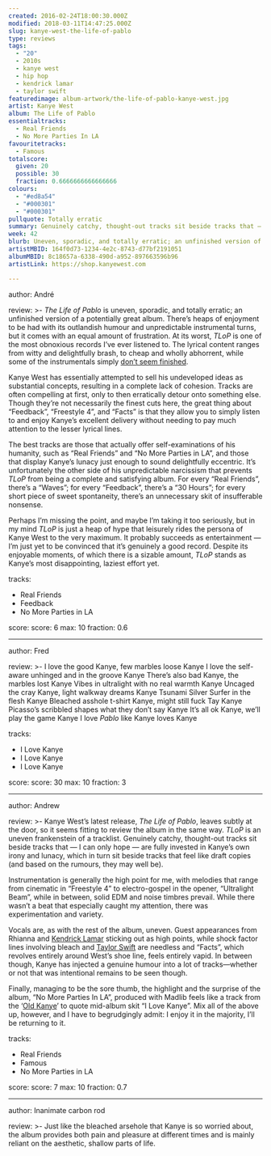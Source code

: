 ```yaml
---
created: 2016-02-24T18:00:30.000Z
modified: 2018-03-11T14:47:25.000Z
slug: kanye-west-the-life-of-pablo
type: reviews
tags:
  - "20"
  - 2010s
  - kanye west
  - hip hop
  - kendrick lamar
  - taylor swift
featuredimage: album-artwork/the-life-of-pablo-kanye-west.jpg
artist: Kanye West
album: The Life of Pablo
essentialtracks:
  - Real Friends
  - No More Parties In LA
favouritetracks:
  - Famous
totalscore:
  given: 20
  possible: 30
  fraction: 0.6666666666666666
colours:
  - "#ed8a54"
  - "#000301"
  - "#000301"
pullquote: Totally erratic
summary: Genuinely catchy, thought-out tracks sit beside tracks that — I can only hope — are fully invested in Kanye's own irony and lunacy, which in turn sit beside tracks that feel like draft copies (and based on the rumours, they may well be).
week: 42
blurb: Uneven, sporadic, and totally erratic; an unfinished version of a potentially great album. Enjoyment and frustration abound in equal measure.
artistMBID: 164f0d73-1234-4e2c-8743-d77bf2191051
albumMBID: 8c18657a-6338-490d-a952-897663596b96
artistLink: https://shop.kanyewest.com

---
```


author: André

review: >-
  *The Life of Pablo* is uneven, sporadic, and totally erratic; an unfinished version of a potentially great album. There’s heaps of enjoyment to be had with its outlandish humour and unpredictable instrumental turns, but it comes with an equal amount of frustration. At its worst, *TLoP* is one of the most obnoxious records I’ve ever listened to. The lyrical content ranges from witty and delightfully brash, to cheap and wholly abhorrent, while some of the instrumentals simply [don’t seem finished](https://twitter.com/kanyewest/status/698971890581401600). 
  
  Kanye West has essentially attempted to sell his undeveloped ideas as substantial concepts, resulting in a complete lack of cohesion. Tracks are often compelling at first, only to then erratically detour onto something else. Though they’re not necessarily the finest cuts here, the great thing about “Feedback”, “Freestyle 4”, and “Facts” is that they allow you to simply listen to and enjoy Kanye’s excellent delivery without needing to pay much attention to the lesser lyrical lines. 
  
  The best tracks are those that actually offer self-examinations of his humanity, such as “Real Friends” and “No More Parties in LA”, and those that display Kanye’s lunacy just enough to sound delightfully eccentric. It’s unfortunately the other side of his unpredictable narcissism that prevents *TLoP* from being a complete and satisfying album. For every “Real Friends”, there’s a “Waves”; for every “Feedback”, there’s a “30 Hours”; for every short piece of sweet spontaneity, there’s an unnecessary skit of insufferable nonsense. 
  
  Perhaps I’m missing the point, and maybe I’m taking it too seriously, but in my mind *TLoP* is just a heap of hype that leisurely rides the persona of Kanye West to the very maximum. It probably succeeds as entertainment — I’m just yet to be convinced that it’s genuinely a good record. Despite its enjoyable moments, of which there is a sizable amount, *TLoP* stands as Kanye’s most disappointing, laziest effort yet.

tracks:
  - Real Friends
  - ­Feedback
  - ­No More Parties in LA

score:
  score: 6
  max: 10
  fraction: 0.6

---

author: Fred

review: >-
   I love the good Kanye, few marbles loose Kanye
   I love the self-aware unhinged and in the groove Kanye
   There’s also bad Kanye, the marbles lost Kanye
   Vibes in ultralight with no real warmth Kanye
   Uncaged the cray Kanye, light walkway dreams Kanye
   Tsunami Silver Surfer in the flesh Kanye
   Bleached asshole t-shirt Kanye, might still fuck Tay Kanye
   Picasso’s scribbled shapes what they don’t say Kanye
   It’s all ok Kanye, we’ll play the game Kanye
   I love *Pablo* like Kanye loves Kanye

tracks:
  - I Love Kanye
  - ­I Love Kanye
  - ­I Love Kanye

score:
  score: 30
  max: 10
  fraction: 3

---

author: Andrew

review: >-
  Kanye West’s latest release, *The Life of Pablo*, leaves subtly at the door, so it seems fitting to review the album in the same way. *TLoP* is an uneven frankenstein of a tracklist. Genuinely catchy, thought-out tracks sit beside tracks that — I can only hope — are fully invested in Kanye’s own irony and lunacy, which in turn sit beside tracks that feel like draft copies (and based on the rumours, they may well be). 
  
  Instrumentation is generally the high point for me, with melodies that range from cinematic in “Freestyle 4” to electro-gospel in the opener, “Ultralight Beam”, while in between, solid EDM and noise timbres prevail. While there wasn’t a beat that especially caught my attention, there was experimentation and variety. 
  
  Vocals are, as with the rest of the album, uneven. Guest appearances from Rhianna and [Kendrick Lamar](/reviews/kendrick-lamar-damn/) sticking out as high points, while shock factor lines involving bleach and [Taylor Swift](/reviews/taylor-swift-lover/) are needless and “Facts”, which revolves entirely around West’s shoe line, feels entirely vapid. In between though, Kanye has injected a genuine humour into a lot of tracks—whether or not that was intentional remains to be seen though. 
  
  Finally, managing to be the sore thumb, the highlight and the surprise of the album, “No More Parties In LA”, produced with Madlib feels like a track from the ‘[Old Kanye](/reviews/kanye-west-the-college-dropout/)’ to quote mid-album skit “I Love Kanye”. Mix all of the above up, however, and I have to begrudgingly admit: I enjoy it in the majority, I’ll be returning to it.

tracks:
  - Real Friends
  - ­Famous
  - ­No More Parties in LA

score:
  score: 7
  max: 10
  fraction: 0.7
  
---

author: Inanimate carbon rod

review: >-
  Just like the bleached arsehole that Kanye is so worried about, the album provides both pain and pleasure at different times and is mainly reliant on the aesthetic, shallow parts of life.
